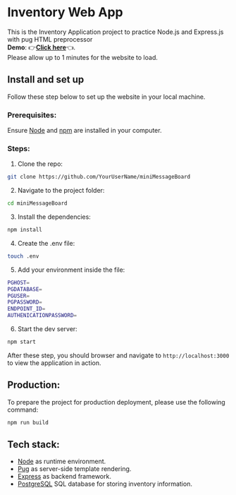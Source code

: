 # Inventory Web App
This is the Inventory Application project to practice Node.js and Express.js with pug HTML preprocessor <br>
**Demo**: :point_right:[**Click here**](https://inventoryapplication.onrender.com/):point_left:. <br>
Please allow up to 1 minutes for the website to load.
## Install and set up
Follow these step below to set up the website in your local machine.

### Prerequisites:
Ensure [Node](https://nodejs.org/en) and [npm](https://www.npmjs.comnode) are installed in your computer.
### Steps:
1. Clone the repo: <br>
```bash
git clone https://github.com/YourUserName/miniMessageBoard
```
2. Navigate to the project folder:<br>
```bash
cd miniMessageBoard
```
3. Install the dependencies:<br>
```bash
npm install
```
4. Create the .env file:<br>
```bash
touch .env
```
5. Add your environment inside the file: <br>
```bash
PGHOST=
PGDATABASE=
PGUSER=
PGPASSWORD=
ENDPOINT_ID=
AUTHENICATIONPASSWORD=
```
6. Start the dev server:<br>
```bash
npm start
```

After these step, you should browser and navigate to `http://localhost:3000` to view the application in action.
## Production:

To prepare the project for production deployment, please use the following command: <br>
```bash
npm run build
```
## Tech stack:
+ [Node](https://nodejs.org/en) as runtime environment. <br>
+ [Pug](https://pugjs.org/api/getting-started.html) as server-side template rendering. <br>
+ [Express](https://expressjs.com/) as backend framework. <br>
+ [PostgreSQL](https://www.postgresql.org/) SQL database for storing inventory information. <br>